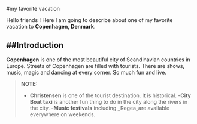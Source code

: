 #my favorite vacation

Hello friends ! Here I am going to describe about one of my favorite vacation to **Copenhagen, Denmark**.

##Introduction
-----------------
**Copenhagen** is one of the most beautiful city of Scandinavian countries in Europe. Streets of Copenhagen are  filled with tourists. There are shows, music, magic and dancing at every corner. So much fun and live.

>**NOTE:**
>- **Christensen** is one of the tourist destination. It is historical.
>-**City Boat taxi** is another fun thing to do in the city along the rivers in the city.
>-**Music festivals** including _Regea_are available everywhere on weekends.
